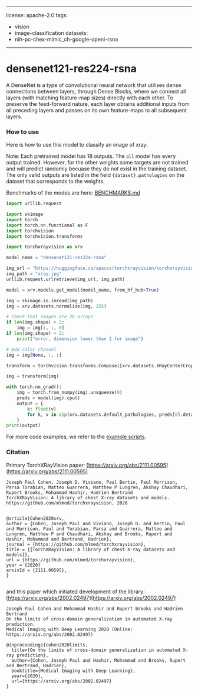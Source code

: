 
---
license: apache-2.0
tags:
- vision
- image-classification
datasets:
- nih-pc-chex-mimic_ch-google-openi-rsna
---
    
    
# densenet121-res224-rsna

A DenseNet is a type of convolutional neural network that utilises dense connections between layers, through Dense Blocks, where we connect all layers (with matching feature-map sizes) directly with each other. To preserve the feed-forward nature, each layer obtains additional inputs from all preceding layers and passes on its own feature-maps to all subsequent layers.
        

### How to use

Here is how to use this model to classify an image of xray:

Note: Each pretrained model has 18 outputs. The `all` model has every output trained. However, for the other weights some targets are not trained and will predict randomly becuase they do not exist in the training dataset. The only valid outputs are listed in the field `{dataset}.pathologies` on the dataset that corresponds to the weights. 


Benchmarks of the modes are here: [BENCHMARKS.md](https://github.com/mlmed/torchxrayvision/blob/master/BENCHMARKS.md)
```python
import urllib.request

import skimage
import torch
import torch.nn.functional as F
import torchvision
import torchvision.transforms

import torchxrayvision as xrv

model_name = "densenet121-res224-rsna"

img_url = "https://huggingface.co/spaces/torchxrayvision/torchxrayvision-classifier/resolve/main/16747_3_1.jpg"
img_path = "xray.jpg"
urllib.request.urlretrieve(img_url, img_path)

model = xrv.models.get_model(model_name, from_hf_hub=True)

img = skimage.io.imread(img_path)
img = xrv.datasets.normalize(img, 255)

# Check that images are 2D arrays
if len(img.shape) > 2:
    img = img[:, :, 0]
if len(img.shape) < 2:
    print("error, dimension lower than 2 for image")

# Add color channel
img = img[None, :, :]

transform = torchvision.transforms.Compose([xrv.datasets.XRayCenterCrop()])

img = transform(img)

with torch.no_grad():
    img = torch.from_numpy(img).unsqueeze(0)
    preds = model(img).cpu()
    output = {
        k: float(v)
        for k, v in zip(xrv.datasets.default_pathologies, preds[0].detach().numpy())
    }
print(output)

```
For more code examples, we refer to the [example scripts](https://github.com/kamalkraj/torchxrayvision/blob/master/scripts).


### Citation

Primary TorchXRayVision paper: [https://arxiv.org/abs/2111.00595](https://arxiv.org/abs/2111.00595)

```
Joseph Paul Cohen, Joseph D. Viviano, Paul Bertin, Paul Morrison, Parsa Torabian, Matteo Guarrera, Matthew P Lungren, Akshay Chaudhari, Rupert Brooks, Mohammad Hashir, Hadrien Bertrand
TorchXRayVision: A library of chest X-ray datasets and models. 
https://github.com/mlmed/torchxrayvision, 2020


@article{Cohen2020xrv,
author = {Cohen, Joseph Paul and Viviano, Joseph D. and Bertin, Paul and Morrison, Paul and Torabian, Parsa and Guarrera, Matteo and Lungren, Matthew P and Chaudhari, Akshay and Brooks, Rupert and Hashir, Mohammad and Bertrand, Hadrien},
journal = {https://github.com/mlmed/torchxrayvision},
title = {{TorchXRayVision: A library of chest X-ray datasets and models}},
url = {https://github.com/mlmed/torchxrayvision},
year = {2020}
arxivId = {2111.00595},
}


```
and this paper which initiated development of the library: [https://arxiv.org/abs/2002.02497](https://arxiv.org/abs/2002.02497)
```
Joseph Paul Cohen and Mohammad Hashir and Rupert Brooks and Hadrien Bertrand
On the limits of cross-domain generalization in automated X-ray prediction. 
Medical Imaging with Deep Learning 2020 (Online: https://arxiv.org/abs/2002.02497)

@inproceedings{cohen2020limits,
  title={On the limits of cross-domain generalization in automated X-ray prediction},
  author={Cohen, Joseph Paul and Hashir, Mohammad and Brooks, Rupert and Bertrand, Hadrien},
  booktitle={Medical Imaging with Deep Learning},
  year={2020},
  url={https://arxiv.org/abs/2002.02497}
}
```
    